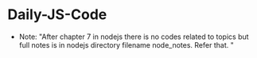 # Daily-JS-Code


- Note: "After chapter 7 in nodejs there is no codes related to topics but full notes is in nodejs directory filename node_notes. Refer that. "